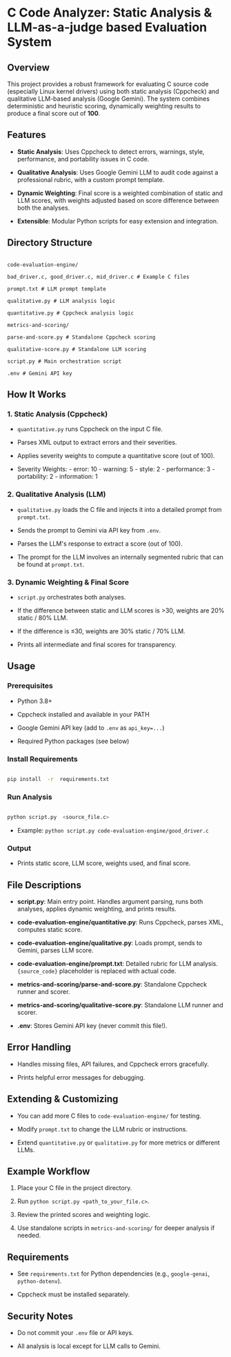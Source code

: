 
# C Code Analyzer: Static Analysis & LLM-as-a-judge based Evaluation System

  

## Overview

This project provides a robust framework for evaluating C source code (especially Linux kernel drivers) using both static analysis (Cppcheck) and qualitative LLM-based analysis (Google Gemini). The system combines deterministic and heuristic scoring, dynamically weighting results to produce a final score out of **100**.

  

## Features

-  **Static Analysis**: Uses Cppcheck to detect errors, warnings, style, performance, and portability issues in C code.

-  **Qualitative Analysis**: Uses Google Gemini LLM to audit code against a professional rubric, with a custom prompt template.

-  **Dynamic Weighting**: Final score is a weighted combination of static and LLM scores, with weights adjusted based on score difference between both the analyses.

-  **Extensible**: Modular Python scripts for easy extension and integration.

  

## Directory Structure

```

code-evaluation-engine/

bad_driver.c, good_driver.c, mid_driver.c # Example C files

prompt.txt # LLM prompt template

qualitative.py # LLM analysis logic

quantitative.py # Cppcheck analysis logic

metrics-and-scoring/

parse-and-score.py # Standalone Cppcheck scoring

qualitative-score.py # Standalone LLM scoring

script.py # Main orchestration script

.env # Gemini API key

```

  

## How It Works

### 1. Static Analysis (Cppcheck)

-  `quantitative.py` runs Cppcheck on the input C file.

- Parses XML output to extract errors and their severities.

- Applies severity weights to compute a quantitative score (out of 100).

- Severity Weights:
		- error:  10
		- warning:  5
		- style:  2
		- performance:  3
		- portability:  2
		- information:  1

  

### 2. Qualitative Analysis (LLM)

-  `qualitative.py` loads the C file and injects it into a detailed prompt from `prompt.txt`.

- Sends the prompt to Gemini via API key from `.env`.

- Parses the LLM's response to extract a score (out of 100).

- The prompt for the LLM involves an internally segmented rubric that can be found at `prompt.txt`.

  

### 3. Dynamic Weighting & Final Score

-  `script.py` orchestrates both analyses.

- If the difference between static and LLM scores is >30, weights are 20% static / 80% LLM.

- If the difference is ≤30, weights are 30% static / 70% LLM.

- Prints all intermediate and final scores for transparency.

  

## Usage

### Prerequisites

- Python 3.8+

- Cppcheck installed and available in your PATH

- Google Gemini API key (add to `.env` as `api_key=...`)

- Required Python packages (see below)

  

### Install Requirements

```bash

pip install  -r  requirements.txt

```

  

### Run Analysis

```bash

python script.py  <source_file.c>

```

- Example: `python script.py code-evaluation-engine/good_driver.c`

  

### Output

- Prints static score, LLM score, weights used, and final score.

  

## File Descriptions

-  **script.py**: Main entry point. Handles argument parsing, runs both analyses, applies dynamic weighting, and prints results.

-  **code-evaluation-engine/quantitative.py**: Runs Cppcheck, parses XML, computes static score.

-  **code-evaluation-engine/qualitative.py**: Loads prompt, sends to Gemini, parses LLM score.

-  **code-evaluation-engine/prompt.txt**: Detailed rubric for LLM analysis. `{source_code}` placeholder is replaced with actual code.

-  **metrics-and-scoring/parse-and-score.py**: Standalone Cppcheck runner and scorer.

-  **metrics-and-scoring/qualitative-score.py**: Standalone LLM runner and scorer.

-  **.env**: Stores Gemini API key (never commit this file!).

  

## Error Handling

- Handles missing files, API failures, and Cppcheck errors gracefully.

- Prints helpful error messages for debugging.

  

## Extending & Customizing

- You can add more C files to `code-evaluation-engine/` for testing.

- Modify `prompt.txt` to change the LLM rubric or instructions.

- Extend `quantitative.py` or `qualitative.py` for more metrics or different LLMs.

  

## Example Workflow

1. Place your C file in the project directory.

2. Run `python script.py <path_to_your_file.c>`.

3. Review the printed scores and weighting logic.

4. Use standalone scripts in `metrics-and-scoring/` for deeper analysis if needed.

  

## Requirements

- See `requirements.txt` for Python dependencies (e.g., `google-genai`, `python-dotenv`).

- Cppcheck must be installed separately.

  

## Security Notes

- Do not commit your `.env` file or API keys.

- All analysis is local except for LLM calls to Gemini.
